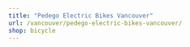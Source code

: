 ```yaml
---
title: "Pedego Electric Bikes Vancouver"
url: /vancouver/pedego-electric-bikes-vancouver/
shop: bicycle
---
```

